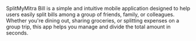 SplitMyMitra Bill is a simple and intuitive mobile application designed to help users easily split bills among a group of friends, family, or colleagues. Whether you're dining out, sharing groceries, or splitting expenses on a group trip, this app helps you manage and divide the total amount in seconds.